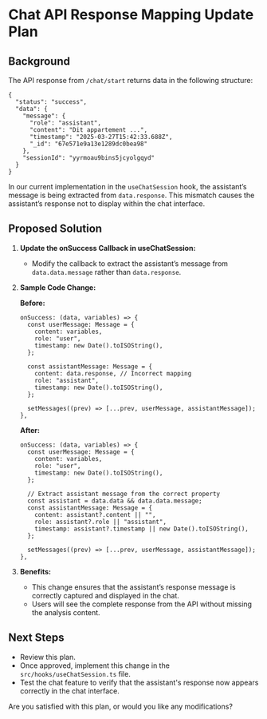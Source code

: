# Chat API Response Mapping Update Plan

## Background
The API response from `/chat/start` returns data in the following structure:
```
{
  "status": "success",
  "data": {
    "message": {
      "role": "assistant",
      "content": "Dit appartement ...",
      "timestamp": "2025-03-27T15:42:33.688Z",
      "_id": "67e571e9a13e1289dc0bea98"
    },
    "sessionId": "yyrmoau9bins5jcyolgqyd"
  }
}
```
In our current implementation in the `useChatSession` hook, the assistant’s message is being extracted from `data.response`. This mismatch causes the assistant’s response not to display within the chat interface.

## Proposed Solution
1. **Update the onSuccess Callback in useChatSession:**
   - Modify the callback to extract the assistant’s message from `data.data.message` rather than `data.response`.

2. **Sample Code Change:**

   **Before:**
   ```tsx
   onSuccess: (data, variables) => {
     const userMessage: Message = {
       content: variables,
       role: "user",
       timestamp: new Date().toISOString(),
     };

     const assistantMessage: Message = {
       content: data.response, // Incorrect mapping
       role: "assistant",
       timestamp: new Date().toISOString(),
     };

     setMessages((prev) => [...prev, userMessage, assistantMessage]);
   },
   ```

   **After:**
   ```tsx
   onSuccess: (data, variables) => {
     const userMessage: Message = {
       content: variables,
       role: "user",
       timestamp: new Date().toISOString(),
     };

     // Extract assistant message from the correct property
     const assistant = data.data && data.data.message;
     const assistantMessage: Message = {
       content: assistant?.content || "",
       role: assistant?.role || "assistant",
       timestamp: assistant?.timestamp || new Date().toISOString(),
     };

     setMessages((prev) => [...prev, userMessage, assistantMessage]);
   },
   ```

3. **Benefits:**
   - This change ensures that the assistant’s response message is correctly captured and displayed in the chat.
   - Users will see the complete response from the API without missing the analysis content.

## Next Steps
- Review this plan.
- Once approved, implement this change in the `src/hooks/useChatSession.ts` file.
- Test the chat feature to verify that the assistant's response now appears correctly in the chat interface.

Are you satisfied with this plan, or would you like any modifications?